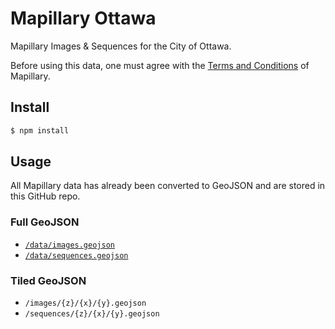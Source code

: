 # Mapillary Ottawa

Mapillary Images & Sequences for the City of Ottawa.

Before using this data, one must agree with the [Terms and Conditions](https://www.mapillary.com/terms) of Mapillary.

## Install

```bash
$ npm install
```

## Usage

All Mapillary data has already been converted to GeoJSON and are stored in this GitHub repo.

### Full GeoJSON

- [`/data/images.geojson`](https://github.com/osmottawa/mapillary-ottawa/blob/master/data/images.geojson)
- [`/data/sequences.geojson`](https://github.com/osmottawa/mapillary-ottawa/blob/master/data/sequences.geojson)

### Tiled GeoJSON

- `/images/{z}/{x}/{y}.geojson`
- `/sequences/{z}/{x}/{y}.geojson`